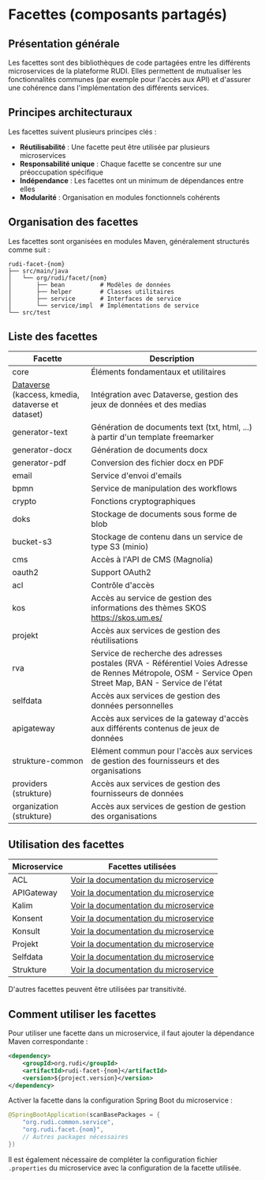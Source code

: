 # Facettes (composants partagés)

## Présentation générale

Les facettes sont des bibliothèques de code partagées entre les différents microservices de la plateforme RUDI. Elles permettent de mutualiser les fonctionnalités communes (par exemple pour l'accès aux API) et d'assurer une cohérence dans l'implémentation des différents services.

## Principes architecturaux

Les facettes suivent plusieurs principes clés :

- **Réutilisabilité** : Une facette peut être utilisée par plusieurs microservices
- **Responsabilité unique** : Chaque facette se concentre sur une préoccupation spécifique
- **Indépendance** : Les facettes ont un minimum de dépendances entre elles
- **Modularité** : Organisation en modules fonctionnels cohérents

## Organisation des facettes

Les facettes sont organisées en modules Maven, généralement structurés comme suit :

```
rudi-facet-{nom}
├── src/main/java
│   └── org/rudi/facet/{nom}
│       ├── bean          # Modèles de données
│       ├── helper        # Classes utilitaires
│       ├── service       # Interfaces de service
│       └── service/impl  # Implémentations de service
└── src/test
```

## Liste des facettes
| Facette | Description |
|---------|-------------|
| core | Éléments fondamentaux et utilitaires |
| [Dataverse](./facet-dataverse.md) (kaccess, kmedia, dataverse et dataset) | Intégration avec Dataverse, gestion des jeux de données et des medias |
| generator-text | Génération de documents text (txt, html, ...) à partir d'un template freemarker |
| generator-docx | Génération de documents docx |
| generator-pdf | Conversion des fichier docx en PDF |
| email | Service d'envoi d'emails |
| bpmn | Service de manipulation des workflows |
| crypto | Fonctions cryptographiques |
| doks | Stockage de documents sous forme de blob |
| bucket-s3 | Stockage de contenu dans un service de type S3 (minio) |
| cms | Accès à l'API de CMS (Magnolia) |
| oauth2 | Support OAuth2 |
| acl | Contrôle d'accès |
| kos | Accès au service de gestion des informations des thèmes SKOS https://skos.um.es/ |
| projekt | Accès aux services de gestion des réutilisations |
| rva | Service de recherche des adresses postales (RVA - Référentiel Voies Adresse de Rennes Métropole, OSM - Service Open Street Map, BAN - Service de l'état |
| selfdata | Accès aux services de gestion des données personnelles |
| apigateway | Accès aux services de la gateway d'accès aux différents contenus de jeux de données |
| strukture-common | Elément commun pour l'accès aux services de gestion des fournisseurs et des organisations |
| providers (strukture) | Accès aux services de gestion des fournisseurs de données |
| organization (strukture) | Accès aux services de gestion de gestion des organisations |


## Utilisation des facettes

| Microservice | Facettes utilisées                                                                                                               |
|--------------|----------------------------------------------------------------------------------------------------------------------------------|
| ACL | 	[Voir la documentation du microservice](../../../rudi-microservice/rudi-microservice-acl/README.md#dépendances-vers-les-facets) |
| APIGateway | [Voir la documentation du microservice](../../../rudi-microservice/rudi-microservice-apigateway/README.md#dépendances-vers-les-facets)                 |
| Kalim | 	[Voir la documentation du microservice](../../../rudi-microservice/rudi-microservice-kalim/README.md#dépendances-vers-les-facets)                          |
| Konsent | 	[Voir la documentation du microservice](../../../rudi-microservice/rudi-microservice-konsent/README.md#dépendances-vers-les-facets)                      |
| Konsult | 	[Voir la documentation du microservice](../../../rudi-microservice/rudi-microservice-konsult/README.md#dépendances-vers-les-facets)                      |
| Projekt | 	[Voir la documentation du microservice](../../../rudi-microservice/rudi-microservice-projekt/README.md#dépendances-vers-les-facets)                      |
| Selfdata | 	[Voir la documentation du microservice](../../../rudi-microservice/rudi-microservice-selfdata/README.md#dépendances-vers-les-facets)                    |
| Strukture | 	[Voir la documentation du microservice](../../../rudi-microservice/rudi-microservice-strukture/README.md#dépendances-vers-les-facets)                  |

D'autres facettes peuvent être utilisées par transitivité.

## Comment utiliser les facettes

Pour utiliser une facette dans un microservice, il faut ajouter la dépendance Maven correspondante :

```xml
<dependency>
    <groupId>org.rudi</groupId>
    <artifactId>rudi-facet-{nom}</artifactId>
    <version>${project.version}</version>
</dependency>
```

Activer la facette dans la configuration Spring Boot du microservice :

```java
@SpringBootApplication(scanBasePackages = { 
    "org.rudi.common.service", 
    "org.rudi.facet.{nom}",
    // Autres packages nécessaires
})
```

Il est également nécessaire de compléter la configuration fichier `.properties` du microservice avec la configuration de la facette utilisée.